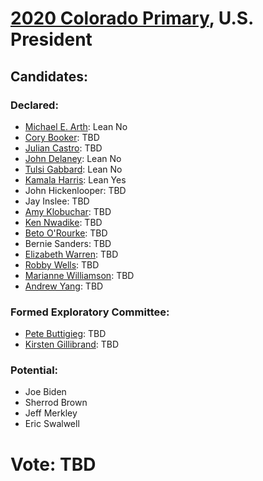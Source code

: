 # [2020 Colorado Primary](../README.md), U.S. President

## Candidates:

### Declared:

* [Michael E. Arth](michael_e_arth.md): Lean No
* [Cory Booker](cory_booker.md): TBD
* [Julian Castro](julian_castro.md): TBD
* [John Delaney](john_delaney.md): Lean No
* [Tulsi Gabbard](tulsi_gabbard.md): Lean No
* [Kamala Harris](kamala_harris.md): Lean Yes
* John Hickenlooper: TBD
* Jay Inslee: TBD
* [Amy Klobuchar](amy_klobuchar.md): TBD
* [Ken Nwadike](ken_nwadike.md): TBD
* [Beto O'Rourke](beto_orourke.md): TBD
* Bernie Sanders: TBD
* [Elizabeth Warren](elizabeth_warren.md): TBD
* [Robby Wells](robby_wells.md): TBD
* [Marianne Williamson](marianne_williamson.md): TBD
* [Andrew Yang](andrew_yang.md): TBD

### Formed Exploratory Committee:

* [Pete Buttigieg](pete_buttigieg.md): TBD
* [Kirsten Gillibrand](kirsten_gillibrand.md): TBD

### Potential:

* Joe Biden
* Sherrod Brown
* Jeff Merkley
* Eric Swalwell

# Vote: TBD
